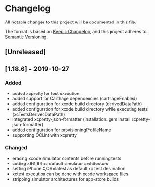 # Changelog
All notable changes to this project will be documented in this file.

The format is based on [Keep a Changelog](https://keepachangelog.com/en/1.0.0/),
and this project adheres to [Semantic Versioning](https://semver.org/spec/v2.0.0.html).

## [Unreleased]

## [1.18.6] - 2019-10-27
### Added
- added xcpretty for test execution
- added support for Carthage dependencies (carthageEnabled)
- added configuration for xcode build directory (derivedDataPath)
- added configuration for xcode build directory while executing tests (xcTestsDerivedDataPath)
- integrated xcpretty-json-formatter (installation: gem install xcpretty-json-formatter)
- added configuration for provisioningProfileName
- supporting OCLint with xcpretty

### Changed
- erasing xcode simulator contents before running tests
- setting x86_64 as default simulator architecture
- setting iPhone X,OS=latest as default xc test destination
- xctest execution can be done with xcode workspace files
- stripping simulator architectures for app-store builds